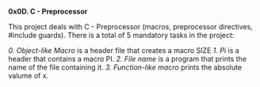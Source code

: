 **0x0D. C - Preprocessor**

This project deals with C - Preprocessor (macros, preprocessor directives, #include guards).
There is a total of 5 mandatory tasks in the project:

*0. Object-like Macro* is a header file that creates a macro SIZE
*1. Pi* is a header that contains a macro PI.
*2. File name* is a program that prints the name of the file containing it.
*3. Function-like macro* prints the absolute valume of x.


